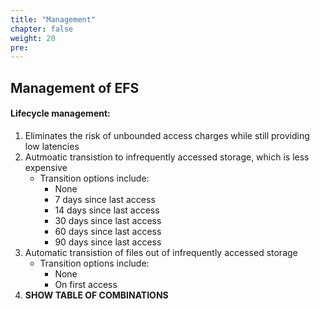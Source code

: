```yaml
---
title: "Management"
chapter: false
weight: 20
pre:
---
```


## Management of EFS

#### Lifecycle management:
1. Eliminates the risk of unbounded access charges while still providing low latencies
2. Autmoatic transistion to infrequently accessed storage, which is less expensive
    - Transition options include:
        - None
        - 7 days since last access
        - 14 days since last access
        - 30 days since last access
        - 60 days since last access
        - 90 days since last access
3. Automatic transistion of files out of infrequently accessed storage
    - Transition options include:
        - None
        - On first access
4. **SHOW TABLE OF COMBINATIONS**
